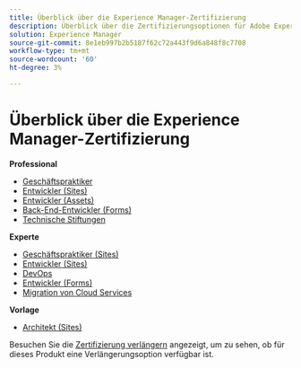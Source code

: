 ```yaml
---
title: Überblick über die Experience Manager-Zertifizierung
description: Überblick über die Zertifizierungsoptionen für Adobe Experience Manager
solution: Experience Manager
source-git-commit: 8e1eb997b2b5187f62c72a443f9d6a848f8c7708
workflow-type: tm+mt
source-wordcount: '60'
ht-degree: 3%

---
```


# Überblick über die Experience Manager-Zertifizierung

**Professional**

* [Geschäftspraktiker](/help/certifications/aem/aem-p-business.md) <!--AD0-E126-->
* [Entwickler (Sites)](/help/certifications/aem/aem-sites-p-developer.md) <!--AD0-E123-->
* [Entwickler (Assets)](/help/certifications/aem/aem-assets-p-developer.md) <!--AD0-E129-->
* [Back-End-Entwickler (Forms)](/help/certifications/aem/aem-forms-p-bedeveloper.md) <!--AD0-E127-->
* [Technische Stiftungen](/help/certifications/aem/aem-p-foundations.md) <!--AD0-E132-->

**Experte**

* [Geschäftspraktiker (Sites)](/help/certifications/aem/aem-sites-e-business.md) <!--AD0-E121-->
* [Entwickler (Sites)](/help/certifications/aem/aem-sites-e-developer.md) <!--AD0-E134-->
* [DevOps](/help/certifications/aem/aem-devops-e-engineer.md) <!--AD0-E124-->
* [Entwickler (Forms)](/help/certifications/aem/aem-forms-e-developer.md) <!--AD0-E125-->
* [Migration von Cloud Services](/help/certifications/aem/aem-cs-e-migration.md) <!--AD0-E136-->

**Vorlage**

* [Architekt (Sites)](/help/certifications/aem/aem-sites-m-architect.md) <!--AD0-E117-->

Besuchen Sie die [Zertifizierung verlängern](/help/certifications/renew.md) angezeigt, um zu sehen, ob für dieses Produkt eine Verlängerungsoption verfügbar ist.
